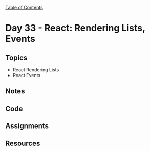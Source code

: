 [Table of Contents](/README.md)

# Day 33 - React: Rendering Lists, Events

## Topics
* React Rendering Lists
* React Events

## Notes
<!-- More detailed notes from class, including whiteboard photos etc -->

## Code
<!-- Make sure to update the XX in the folder name if you uncomment this block-->
<!-- [Code we wrote in class today](https://github.com/TIY-Austin-Front-End-Engineering/Curriculum/tree/feb2016/notes/day-33/code) -->

## Assignments

## Resources
